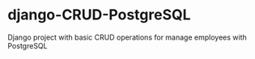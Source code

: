 # django-CRUD-PostgreSQL
Django project with basic CRUD operations for manage employees with PostgreSQL

